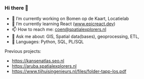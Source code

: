 ### Hi there 👋

- 🔭 I’m currently working on Bomen op de Kaart, Locatielab
- 🌱 I’m currently learning React (www.epicreact.dev)
- 📫 How to reach me: coen@spatialexplorers.nl
- 💬 Ask me about: GIS, Spatial data(bases), geoprocessing, ETL, 
- 💬 Languages: Python, SQL, PL/SQL

Previous projects:
- https://kansenatlas.seo.nl
- https://aruba.spatialexplorers.nl
- https://www.tijhuisingenieurs.nl/files/folder-tapp-los.pdf



<!--
**CoenNengerman/coennengerman** is a ✨ _special_ ✨ repository because its `README.md` (this file) appears on your GitHub profile.

Here are some ideas to get you started:

- 🔭 I’m currently working on ...
- 🌱 I’m currently learning ...
- 👯 I’m looking to collaborate on ...
- 🤔 I’m looking for help with ...
- 💬 Ask me about ...
- 📫 How to reach me: ...
- 😄 Pronouns: ...
- ⚡ Fun fact: ...
-->
